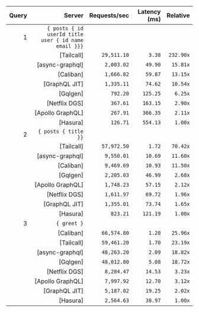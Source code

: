 <!-- PERFORMANCE_RESULTS_START -->

| Query | Server | Requests/sec | Latency (ms) | Relative |
|-------:|--------:|--------------:|--------------:|---------:|
| 1 | `{ posts { id userId title user { id name email }}}` |
|| [Tailcall] | `29,511.10` | `3.38` | `232.90x` |
|| [async-graphql] | `2,003.02` | `49.90` | `15.81x` |
|| [Caliban] | `1,666.82` | `59.87` | `13.15x` |
|| [GraphQL JIT] | `1,335.11` | `74.62` | `10.54x` |
|| [Gqlgen] | `792.20` | `125.25` | `6.25x` |
|| [Netflix DGS] | `367.61` | `163.15` | `2.90x` |
|| [Apollo GraphQL] | `267.91` | `366.35` | `2.11x` |
|| [Hasura] | `126.71` | `554.13` | `1.00x` |
| 2 | `{ posts { title }}` |
|| [Tailcall] | `57,972.50` | `1.72` | `70.42x` |
|| [async-graphql] | `9,550.01` | `10.69` | `11.60x` |
|| [Caliban] | `9,469.69` | `10.93` | `11.50x` |
|| [Gqlgen] | `2,205.03` | `46.99` | `2.68x` |
|| [Apollo GraphQL] | `1,748.23` | `57.15` | `2.12x` |
|| [Netflix DGS] | `1,611.97` | `69.72` | `1.96x` |
|| [GraphQL JIT] | `1,355.01` | `73.74` | `1.65x` |
|| [Hasura] | `823.21` | `121.19` | `1.00x` |
| 3 | `{ greet }` |
|| [Caliban] | `66,574.80` | `1.20` | `25.96x` |
|| [Tailcall] | `59,461.20` | `1.70` | `23.19x` |
|| [async-graphql] | `48,263.20` | `2.09` | `18.82x` |
|| [Gqlgen] | `48,012.80` | `5.08` | `18.72x` |
|| [Netflix DGS] | `8,284.47` | `14.53` | `3.23x` |
|| [Apollo GraphQL] | `7,997.92` | `12.70` | `3.12x` |
|| [GraphQL JIT] | `5,187.02` | `19.25` | `2.02x` |
|| [Hasura] | `2,564.63` | `38.97` | `1.00x` |

<!-- PERFORMANCE_RESULTS_END -->
